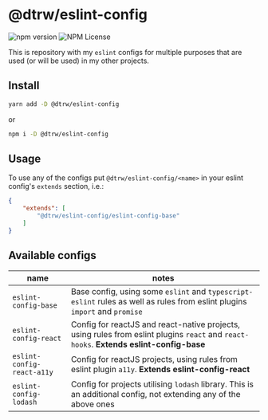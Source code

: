 # @dtrw/eslint-config

![npm version](https://badge.fury.io/js/@dtrw%2Feslint-config.svg)
![NPM License](https://img.shields.io/npm/l/@dtrw/eslint-config)

This is repository with my `eslint` configs for multiple purposes that are used (or will be used) in my other projects.

## Install

```bash
yarn add -D @dtrw/eslint-config
```

or

```bash
npm i -D @dtrw/eslint-config
```

## Usage

To use any of the configs put `@dtrw/eslint-config/<name>` in your eslint config's `extends` section, i.e.:

```json
{
    "extends": [
        "@dtrw/eslint-config/eslint-config-base"
    ]
}
```

## Available configs

name                        | notes
----------------------------|-------------
`eslint-config-base`        | Base config, using some `eslint` and `typescript-eslint` rules as well as rules from eslint plugins `import` and `promise`
`eslint-config-react`       | Config for reactJS and react-native projects, using rules from eslint plugins `react` and `react-hooks`. **Extends eslint-config-base**
`eslint-config-react-a11y`  | Config for reactJS projects, using rules from eslint plugin `a11y`. **Extends eslint-config-react**
`eslint-config-lodash`      | Config for projects utilising `lodash` library. This is an additional config, not extending any of the above ones
